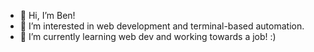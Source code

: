 - 👋 Hi, I’m Ben!
- 👀 I’m interested in web development and terminal-based automation.
- 🌱 I’m currently learning web dev and working towards a job! :)

<!---
bschultz1990/bschultz1990 is a ✨ special ✨ repository because its `README.md` (this file) appears on your GitHub profile.
You can click the Preview link to take a look at your changes.
--->
